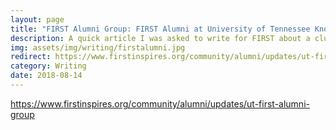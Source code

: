 ```yaml
---
layout: page
title: "FIRST Alumni Group: FIRST Alumni at University of Tennessee Knoxville"
description: A quick article I was asked to write for FIRST about a club I started at the University of Tennessee.
img: assets/img/writing/firstalumni.jpg
redirect: https://www.firstinspires.org/community/alumni/updates/ut-first-alumni-group
category: Writing
date: 2018-08-14
---
```


https://www.firstinspires.org/community/alumni/updates/ut-first-alumni-group
